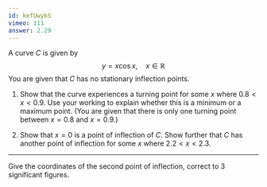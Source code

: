 ```yaml
---
id: kefUwykS
vimeo: 111
answer: 2.29
---
```


A curve $C$ is given by
$$
y = x \cos x, \quad x \in \mathbb{R}
$$
You are given that $C$ has no stationary inflection points.

 1. Show that the curve experiences a turning point for some $x$ where $0.8 < x < 0.9.$ Use your working to explain whether this is a minimum or a maximum point. (You are given that there is only one turning point between $x = 0.8$ and $x = 0.9.$)

 1. Show that $x = 0$ is a point of inflection of $C$. Show further that $C$ has another point of inflection for some $x$ where $2.2 < x < 2.3.$

---

Give the coordinates of the second point of inflection, correct to $3$ significant figures.
